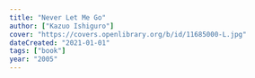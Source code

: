 ```yaml
---
title: "Never Let Me Go"
author: ["Kazuo Ishiguro"]
cover: "https://covers.openlibrary.org/b/id/11685000-L.jpg"
dateCreated: "2021-01-01"
tags: ["book"]
year: "2005"
---
```

